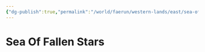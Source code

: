 ```yaml
---
{"dg-publish":true,"permalink":"/world/faerun/western-lands/east/sea-of-fallen-stars/"}
---
```



# Sea Of Fallen Stars
